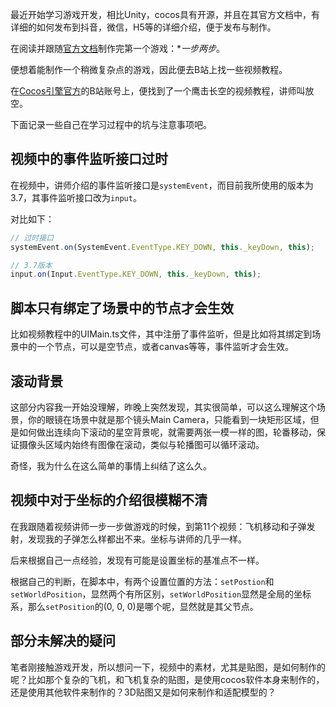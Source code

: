 
最近开始学习游戏开发，相比Unity，cocos具有开源，并且在其官方文档中，有详细的如何发布到抖音，微信，H5等的详细介绍，便于发布与制作。

在阅读并跟随[官方文档](https://docs.cocos.com/creator/3.0/manual/zh/getting-started/first-game/)制作完第一个游戏：**一步两步*。

便想着能制作一个稍微复杂点的游戏，因此便去B站上找一些视频教程。

在[Cocos引擎官方](https://space.bilibili.com/491120849)的B站账号上，便找到了一个鹰击长空的视频教程，讲师叫放空。

下面记录一些自己在学习过程中的坑与注意事项吧。

## 视频中的事件监听接口过时

在视频中，讲师介绍的事件监听接口是`systemEvent`，而目前我所使用的版本为3.7，其事件监听接口改为`input`。

对比如下：

```javascript
// 过时接口
systemEvent.on(SystemEvent.EventType.KEY_DOWN, this._keyDown, this);
```

```javascript
// 3.7版本
input.on(Input.EventType.KEY_DOWN, this._keyDown, this);
```

## 脚本只有绑定了场景中的节点才会生效

比如视频教程中的UIMain.ts文件，其中注册了事件监听，但是比如将其绑定到场景中的一个节点，可以是空节点，或者canvas等等，事件监听才会生效。

## 滚动背景

这部分内容我一开始没理解，昨晚上突然发现，其实很简单，可以这么理解这个场景，你的眼镜在场景中就是那个镜头Main Camera，只能看到一块矩形区域，但是如何做出连续向下滚动的星空背景呢，就需要两张一模一样的图，轮番移动，保证摄像头区域内始终有图像在滚动，类似与轮播图可以循环滚动。

奇怪，我为什么在这么简单的事情上纠结了这么久。

## 视频中对于坐标的介绍很模糊不清

在我跟随着视频讲师一步一步做游戏的时候，到第11个视频：飞机移动和子弹发射，发现我的子弹怎么样都出不来。坐标与讲师的几乎一样。

后来根据自己一点经验，发现有可能是设置坐标的基准点不一样。

根据自己的判断，在脚本中，有两个设置位置的方法：`setPostion`和`setWorldPosition`，显然两个有所区别，`setWorldPosition`显然是全局的坐标系，那么`setPosition`的(0, 0, 0)是哪个呢，显然就是其父节点。

## 部分未解决的疑问

笔者刚接触游戏开发，所以想问一下，视频中的素材，尤其是贴图，是如何制作的呢？比如那个复杂的飞机，和飞机复杂的贴图，是使用cocos软件本身来制作的，还是使用其他软件来制作的？3D贴图又是如何来制作和适配模型的？



